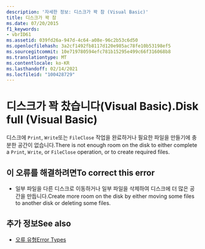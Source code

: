```yaml
---
description: '자세한 정보: 디스크가 꽉 참 (Visual Basic)'
title: 디스크가 꽉 참
ms.date: 07/20/2015
f1_keywords:
- vbrID61
ms.assetid: 039fd26a-947d-4c64-a08e-96c2b53c6d50
ms.openlocfilehash: 3a2cf1492fb8117d120e985ac78fe10b53198ef5
ms.sourcegitcommit: 10e719780594efc781b15295e499c66f316068b8
ms.translationtype: MT
ms.contentlocale: ko-KR
ms.lasthandoff: 02/14/2021
ms.locfileid: "100428729"
---
```

# <a name="disk-full-visual-basic"></a><span data-ttu-id="a2c7c-103">디스크가 꽉 찼습니다(Visual Basic).</span><span class="sxs-lookup"><span data-stu-id="a2c7c-103">Disk full (Visual Basic)</span></span>

<span data-ttu-id="a2c7c-104">디스크에 `Print`, `Write`또는 `FileClose` 작업을 완료하거나 필요한 파일을 만들기에 충분한 공간이 없습니다.</span><span class="sxs-lookup"><span data-stu-id="a2c7c-104">There is not enough room on the disk to either complete a `Print`, `Write`, or `FileClose` operation, or to create required files.</span></span>  
  
## <a name="to-correct-this-error"></a><span data-ttu-id="a2c7c-105">이 오류를 해결하려면</span><span class="sxs-lookup"><span data-stu-id="a2c7c-105">To correct this error</span></span>  
  
- <span data-ttu-id="a2c7c-106">일부 파일을 다른 디스크로 이동하거나 일부 파일을 삭제하여 디스크에 더 많은 공간을 만듭니다.</span><span class="sxs-lookup"><span data-stu-id="a2c7c-106">Create more room on the disk by either moving some files to another disk or deleting some files.</span></span>  
  
## <a name="see-also"></a><span data-ttu-id="a2c7c-107">추가 정보</span><span class="sxs-lookup"><span data-stu-id="a2c7c-107">See also</span></span>

- [<span data-ttu-id="a2c7c-108">오류 유형</span><span class="sxs-lookup"><span data-stu-id="a2c7c-108">Error Types</span></span>](../programming-guide/language-features/error-types.md)

